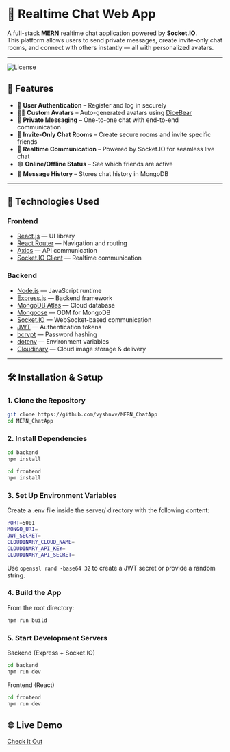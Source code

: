 # 💬 Realtime Chat Web App

A full-stack **MERN** realtime chat application powered by **Socket.IO**.  
This platform allows users to send private messages, create invite-only chat rooms, and connect with others instantly — all with personalized avatars.


---
![License](https://img.shields.io/github/license/vyshnvv/MERN_ChatApp)

## 🚀 Features

- 🔐 **User Authentication** – Register and log in securely  
- 🧑‍🎨 **Custom Avatars** – Auto-generated avatars using [DiceBear](https://www.dicebear.com/)  
- 💬 **Private Messaging** – One-to-one chat with end-to-end communication  
- 👥 **Invite-Only Chat Rooms** – Create secure rooms and invite specific friends  
- 📡 **Realtime Communication** – Powered by Socket.IO for seamless live chat  
- 🟢 **Online/Offline Status** – See which friends are active  
- 📨 **Message History** – Stores chat history in MongoDB  

---

## 🧰 Technologies Used

### Frontend
- [React.js](https://reactjs.org/) — UI library  
- [React Router](https://reactrouter.com/) — Navigation and routing  
- [Axios](https://axios-http.com/) — API communication  
- [Socket.IO Client](https://socket.io/) — Realtime communication  

### Backend
- [Node.js](https://nodejs.org/) — JavaScript runtime  
- [Express.js](https://expressjs.com/) — Backend framework  
- [MongoDB Atlas](https://www.mongodb.com/cloud/atlas) — Cloud database  
- [Mongoose](https://mongoosejs.com/) — ODM for MongoDB  
- [Socket.IO](https://socket.io/) — WebSocket-based communication  
- [JWT](https://jwt.io/) — Authentication tokens  
- [bcrypt](https://www.npmjs.com/package/bcrypt) — Password hashing  
- [dotenv](https://www.npmjs.com/package/dotenv) — Environment variables
- [Cloudinary](https://cloudinary.com/) — Cloud image storage & delivery  

---

## 🛠️ Installation & Setup

### 1. Clone the Repository

```bash
git clone https://github.com/vyshnvv/MERN_ChatApp
cd MERN_ChatApp
```
### 2. Install Dependencies

```bash
cd backend
npm install
```

```bash
cd frontend
npm install
```

### 3. Set Up Environment Variables
Create a .env file inside the server/ directory with the following content:

```bash
PORT=5001
MONGO_URI=
JWT_SECRET=
CLOUDINARY_CLOUD_NAME=
CLOUDINARY_API_KEY=
CLOUDINARY_API_SECRET=
```

Use ```openssl rand -base64 32``` to create a JWT secret or provide a random string.


### 4. Build the App
From the root directory:

```bash
npm run build
```

### 5. Start Development Servers

Backend (Express + Socket.IO)
```bash
cd backend
npm run dev
```

Frontend (React)
```bash
cd frontend
npm run dev
```

## 🌐 Live Demo
[Check It Out](https://mern-chatapp-lahq.onrender.com)
